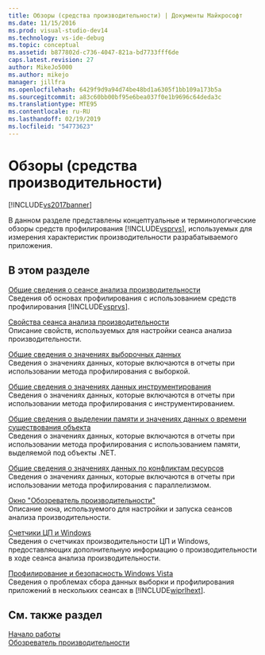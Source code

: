 ```yaml
---
title: Обзоры (средства производительности) | Документы Майкрософт
ms.date: 11/15/2016
ms.prod: visual-studio-dev14
ms.technology: vs-ide-debug
ms.topic: conceptual
ms.assetid: b877802d-c736-4047-821a-bd7733fff6de
caps.latest.revision: 27
author: MikeJo5000
ms.author: mikejo
manager: jillfra
ms.openlocfilehash: 6429f9d9a94d74be48bd1a6305f1bb109a173b5a
ms.sourcegitcommit: a83c60bb00bf95e6bea037f0e1b9696c64deda3c
ms.translationtype: MTE95
ms.contentlocale: ru-RU
ms.lasthandoff: 02/19/2019
ms.locfileid: "54773623"
---
```

# <a name="overviews-performance-tools"></a>Обзоры (средства производительности)
[!INCLUDE[vs2017banner](../includes/vs2017banner.md)]

В данном разделе представлены концептуальные и терминологические обзоры средств профилирования [!INCLUDE[vsprvs](../includes/vsprvs-md.md)], используемых для измерения характеристик производительности разрабатываемого приложения.  
  
## <a name="in-this-section"></a>В этом разделе  
 [Общие сведения о сеансе анализа производительности](../profiling/performance-session-overview.md)  
 Сведения об основах профилирования с использованием средств профилирования [!INCLUDE[vsprvs](../includes/vsprvs-md.md)].  
  
 [Свойства сеанса анализа производительности](../profiling/performance-session-properties.md)  
 Описание свойств, используемых для настройки сеанса анализа производительности.  
  
 [Общие сведения о значениях выборочных данных](../profiling/understanding-sampling-data-values.md)  
 Сведения о значениях данных, которые включаются в отчеты при использовании метода профилирования с выборкой.  
  
 [Общие сведения о значениях данных инструментирования](../profiling/understanding-instrumentation-data-values.md)  
 Сведения о значениях данных, которые включаются в отчеты при использовании метода профилирования с инструментированием.  
  
 [Общие сведения о выделении памяти и значениях данных о времени существования объекта](../profiling/understanding-memory-allocation-and-object-lifetime-data-values.md)  
 Сведения о значениях данных, которые включаются в отчеты при использовании метода профилирования с использованием памяти, выделяемой под объекты .NET.  
  
 [Общие сведения о значениях данных по конфликтам ресурсов](../profiling/understanding-resource-contention-data-values.md)  
 Сведения о значениях данных, которые включаются в отчеты при использовании метода профилирования с параллелизмом.  
  
 [Окно "Обозреватель производительности"](../profiling/performance-explorer-window.md)  
 Описание окна, используемого для настройки и запуска сеансов анализа производительности.  
  
 [Счетчики ЦП и Windows](../profiling/cpu-and-windows-counters.md)  
 Сведения о счетчиках производительности ЦП и Windows, предоставляющих дополнительную информацию о производительности в ходе сеанса анализа производительности.  
  
 [Профилирование и безопасность Windows Vista](../profiling/profiling-and-windows-vista-security.md)  
 Сведения о проблемах сбора данных выборки и профилирования приложений в нескольких сеансах в [!INCLUDE[wiprlhext](../includes/wiprlhext-md.md)].  
  
## <a name="see-also"></a>См. также раздел  
 [Начало работы](../profiling/getting-started-with-performance-tools.md)   
 [Обозреватель производительности](../profiling/performance-explorer.md)
